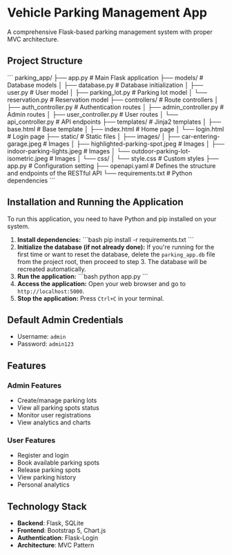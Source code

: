 # Vehicle Parking Management App

A comprehensive Flask-based parking management system with proper MVC architecture.

## Project Structure

\`\`\`
parking_app/
├── app.py                      # Main Flask application
├── models/                     # Database models
│   ├── database.py            # Database initialization
│   ├── user.py                # User model
│   ├── parking_lot.py         # Parking lot model
│   └── reservation.py         # Reservation model
├── controllers/               # Route controllers
│   ├── auth_controller.py     # Authentication routes
│   ├── admin_controller.py    # Admin routes
│   ├── user_controller.py     # User routes
│   └── api_controller.py      # API endpoints
├── templates/                 # Jinja2 templates
│   ├── base.html             # Base template
│   ├── index.html            # Home page
│   └── login.html            # Login page
├── static/                   # Static files
│   ├── images/ 
│       ├── car-entering-garage.jpeg                   # Images
│       ├── highlighted-parking-spot.jpeg              # Images
│       ├── indoor-parking-lights.jpeg                 # Images
│       └── outdoor-parking-lot-isometric.jpeg         # Images
│   └── css/
│       └── style.css         # Custom styles
├── app.py                    # Configuration setting
├── openapi.yaml              # Defines the structure and endpoints of the RESTful API
└── requirements.txt          # Python dependencies
\`\`\`

## Installation and Running the Application

To run this application, you need to have Python and pip installed on your system.

1. **Install dependencies:**
   \`\`\`bash
   pip install -r requirements.txt
   \`\`\`
2. **Initialize the database (if not already done):**
   If you're running for the first time or want to reset the database, delete the `parking_app.db` file from the project root, then proceed to step 3. The database will be recreated automatically.
3. **Run the application:**
   \`\`\`bash
   python app.py
   \`\`\`
4. **Access the application:** Open your web browser and go to `http://localhost:5000`.
5. **Stop the application:** Press `Ctrl+C` in your terminal.

## Default Admin Credentials
- Username: `admin`
- Password: `admin123`

## Features

### Admin Features
- Create/manage parking lots
- View all parking spots status
- Monitor user registrations
- View analytics and charts

### User Features
- Register and login
- Book available parking spots
- Release parking spots
- View parking history
- Personal analytics

## Technology Stack
- **Backend**: Flask, SQLite
- **Frontend**: Bootstrap 5, Chart.js
- **Authentication**: Flask-Login
- **Architecture**: MVC Pattern